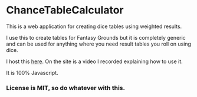 # ChanceTableCalculator

This is a web application for creating dice tables using weighted results.

I use this to create tables for Fantasy Grounds but it is completely generic and can be used for anything where you need result tables you roll on using dice.

I host this [here](https://towerofawesome.org/chance_table_calculator). On the site is a video I recorded explaining how to use it.

It is 100% Javascript.

### License is MIT, so do whatever with this.
